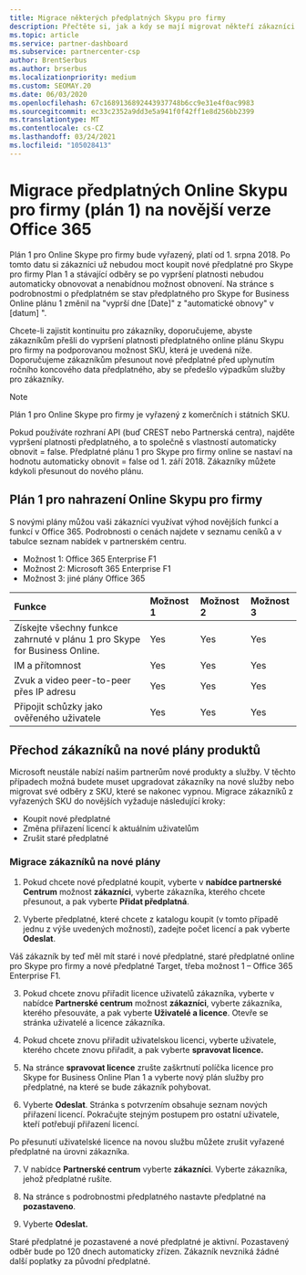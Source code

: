 ```yaml
---
title: Migrace některých předplatných Skypu pro firmy
description: Přečtěte si, jak a kdy se mají migrovat někteří zákazníci s vypršením platnosti předplatných služby Skype for Business Online Plan pro nové verze Office 365.
ms.topic: article
ms.service: partner-dashboard
ms.subservice: partnercenter-csp
author: BrentSerbus
ms.author: brserbus
ms.localizationpriority: medium
ms.custom: SEOMAY.20
ms.date: 06/03/2020
ms.openlocfilehash: 67c1689136892443937748b6cc9e31e4f0ac9983
ms.sourcegitcommit: ec33c2352a9dd3e5a941f0f42ff1e8d256bb2399
ms.translationtype: MT
ms.contentlocale: cs-CZ
ms.lasthandoff: 03/24/2021
ms.locfileid: "105028413"
---
```

# <a name="migrate-skype-for-business-online-plan-1-subscriptions-to-newer-office-365-versions"></a>Migrace předplatných Online Skypu pro firmy (plán 1) na novější verze Office 365

Plán 1 pro Online Skype pro firmy bude vyřazený, platí od 1. srpna 2018. Po tomto datu si zákazníci už nebudou moct koupit nové předplatné pro Skype pro firmy Plan 1 a stávající odběry se po vypršení platnosti nebudou automaticky obnovovat a nenabídnou možnost obnovení. Na stránce s podrobnostmi o předplatném se stav předplatného pro Skype for Business Online plánu 1 změnil na "vyprší dne [Date]" z "automatické obnovy" v [datum] ".  

Chcete-li zajistit kontinuitu pro zákazníky, doporučujeme, abyste zákazníkům přešli do vypršení platnosti předplatného online plánu Skypu pro firmy na podporovanou možnost SKU, která je uvedená níže. Doporučujeme zákazníkům přesunout nové předplatné před uplynutím ročního koncového data předplatného, aby se předešlo výpadkům služby pro zákazníky. 

>[!NOTE]
>Plán 1 pro Online Skype pro firmy je vyřazený z komerčních i státních SKU.

Pokud používáte rozhraní API (buď CREST nebo Partnerská centra), najděte vypršení platnosti předplatného, a to společně s vlastností automaticky obnovit = false. Předplatné plánu 1 pro Skype pro firmy online se nastaví na hodnotu automaticky obnovit = false od 1. září 2018. Zákazníky můžete kdykoli přesunout do nového plánu. 

## <a name="skype-for-business-online-plan-1-replacement-plans"></a>Plán 1 pro nahrazení Online Skypu pro firmy

S novými plány můžou vaši zákazníci využívat výhod novějších funkcí a funkcí v Office 365. Podrobnosti o cenách najdete v seznamu ceníků a v tabulce seznam nabídek v partnerském centru. 

- Možnost 1: Office 365 Enterprise F1
- Možnost 2: Microsoft 365 Enterprise F1
- Možnost 3: jiné plány Office 365

|**Funkce**    |**Možnost 1**   |**Možnost 2**   |**Možnost 3**   |
|:-----------------|:-----------------|:-------------|:------------|
|Získejte všechny funkce zahrnuté v plánu 1 pro Skype for Business Online.|Yes   |Yes   |Yes   |
|IM a přítomnost |Yes   |Yes   |Yes   |
|Zvuk a video peer-to-peer přes IP adresu|Yes   |Yes   |Yes   
|Připojit schůzky jako ověřeného uživatele| Yes   |Yes   |Yes   |

## <a name="transition-customers-to-new-product-plans"></a>Přechod zákazníků na nové plány produktů

Microsoft neustále nabízí našim partnerům nové produkty a služby. V těchto případech možná budete muset upgradovat zákazníky na nové služby nebo migrovat své odběry z SKU, které se nakonec vypnou. Migrace zákazníků z vyřazených SKU do novějších vyžaduje následující kroky:

- Koupit nové předplatné
- Změna přiřazení licencí k aktuálním uživatelům
- Zrušit staré předplatné

### <a name="migrate-your-customers-to-new-plans"></a>Migrace zákazníků na nové plány

1. Pokud chcete nové předplatné koupit, vyberte v **nabídce partnerské Centrum** možnost **zákazníci**, vyberte zákazníka, kterého chcete přesunout, a pak vyberte **Přidat předplatná**.

2. Vyberte předplatné, které chcete z katalogu koupit (v tomto případě jednu z výše uvedených možností), zadejte počet licencí a pak vyberte **Odeslat**. 

Váš zákazník by teď měl mít staré i nové předplatné, staré předplatné online pro Skype pro firmy a nové předplatné Target, třeba možnost 1 – Office 365 Enterprise F1.

3. Pokud chcete znovu přiřadit licence uživatelů zákazníka, vyberte v nabídce **Partnerské centrum** možnost **zákazníci**, vyberte zákazníka, kterého přesouváte, a pak vyberte **Uživatelé a licence**. Otevře se stránka uživatelé a licence zákazníka.

4. Pokud chcete znovu přiřadit uživatelskou licenci, vyberte uživatele, kterého chcete znovu přiřadit, a pak vyberte **spravovat licence.**

5. Na stránce **spravovat licence** zrušte zaškrtnutí políčka licence pro Skype for Business Online Plan 1 a vyberte nový plán služby pro předplatné, na které se bude zákazník pohybovat.

6. Vyberte **Odeslat**. Stránka s potvrzením obsahuje seznam nových přiřazení licencí. Pokračujte stejným postupem pro ostatní uživatele, kteří potřebují přiřazení licencí.

Po přesunutí uživatelské licence na novou službu můžete zrušit vyřazené předplatné na úrovni zákazníka.

7. V nabídce **Partnerské centrum** vyberte **zákazníci**. Vyberte zákazníka, jehož předplatné rušíte.

8. Na stránce s podrobnostmi předplatného nastavte předplatné na **pozastaveno**.

9. Vyberte **Odeslat.**

Staré předplatné je pozastavené a nové předplatné je aktivní. Pozastavený odběr bude po 120 dnech automaticky zřízen. Zákazník nevzniká žádné další poplatky za původní předplatné.

